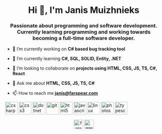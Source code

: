 <h1 align="center">Hi 👋, I'm Janis Muizhnieks</h1>
<h3 align="center">Passionate about programming and software development. Currently learning programming and working towards becoming a full-time software developer.</h3>

- 🔭 I’m currently working on **C# based bug tracking tool**

- 🌱 I’m currently learning **C#, SQL, SOLID, Entity, .NET**

- 👯 I’m looking to collaborate on **projects using HTML, CSS, JS, TS, C#, React**

- 💬 Ask me about **HTML, CSS, JS, TS, C#**

- 📫 How to reach me **janis@farspear.com**

<p align="left"><img src="https://devicons.github.io/devicon/devicon.git/icons/csharp/csharp-original.svg" alt="csharp" width="40" height="40"/> <img src="https://devicons.github.io/devicon/devicon.git/icons/css3/css3-original-wordmark.svg" alt="css3" width="40" height="40"/> <img src="https://devicons.github.io/devicon/devicon.git/icons/dot-net/dot-net-original-wordmark.svg" alt="dotnet" width="40" height="40"/> <img src="https://www.vectorlogo.zone/logos/git-scm/git-scm-icon.svg" alt="git" width="40" height="40"/> <img src="https://devicons.github.io/devicon/devicon.git/icons/html5/html5-original-wordmark.svg" alt="html5" width="40" height="40"/> <img src="https://devicons.github.io/devicon/devicon.git/icons/javascript/javascript-original.svg" alt="javascript" width="40" height="40"/> <img src="https://devicons.github.io/devicon/devicon.git/icons/linux/linux-original.svg" alt="linux" width="40" height="40"/> <img src="https://devicons.github.io/devicon/devicon.git/icons/photoshop/photoshop-plain.svg" alt="photoshop" width="40" height="40"/> <img src="https://devicons.github.io/devicon/devicon.git/icons/typescript/typescript-original.svg" alt="typescript" width="40" height="40"/></p><p align="center">
<a href="https://dev.to/farspear" target="blank"><img align="center" src="https://cdn.jsdelivr.net/npm/simple-icons@3.0.1/icons/dev-dot-to.svg" alt="farspear" height="30" width="30" /></a>
<a href="https://linkedin.com/in/www.linkedin.com/in/jmuizhnieks" target="blank"><img align="center" src="https://cdn.jsdelivr.net/npm/simple-icons@3.0.1/icons/linkedin.svg" alt="www.linkedin.com/in/jmuizhnieks" height="30" width="30" /></a>
</p>
